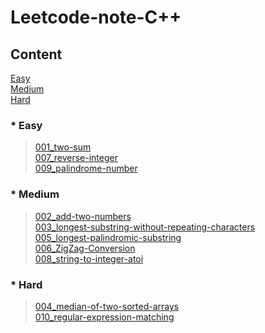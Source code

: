 Leetcode-note-C++
===

Content
---

[Easy](#easy)  
[Medium](#medium)  
[Hard](#hard)  

### * Easy
>[001_two-sum](https://github.com/github2mon/Leetcode-note-cpp/blob/master/001_two-sum.cpp)  
>[007_reverse-integer](https://github.com/github2mon/Leetcode-note-cpp/blob/master/007_reverse-integer.cpp)  
>[009_palindrome-number](https://github.com/github2mon/Leetcode-note-cpp/blob/master/009_palindrome-number.cpp)  

### * Medium  
>[002_add-two-numbers](https://github.com/github2mon/Leetcode-note-cpp/blob/master/002_add-two-numbers.cpp)  
>[003_longest-substring-without-repeating-characters](https://github.com/github2mon/Leetcode-note-cpp/blob/master/003_longest-substring-without-repeating-characters.cpp)  
>[005_longest-palindromic-substring](https://github.com/github2mon/Leetcode-note-cpp/blob/master/005_longest-palindromic-substring.cpp)  
>[006_ZigZag-Conversion](https://github.com/github2mon/Leetcode-note-cpp/blob/master/006_ZigZag-Conversion.cpp)  
>[008_string-to-integer-atoi](https://github.com/github2mon/Leetcode-note-cpp/blob/master/008_string-to-integer-atoi.cpp)  

### * Hard  
>[004_median-of-two-sorted-arrays](https://github.com/github2mon/Leetcode-note-cpp/blob/master/004_median-of-two-sorted-arrays.cpp)  
>[010_regular-expression-matching](https://github.com/github2mon/Leetcode-note-cpp/blob/master/010_regular-expression-matching.cpp)  
